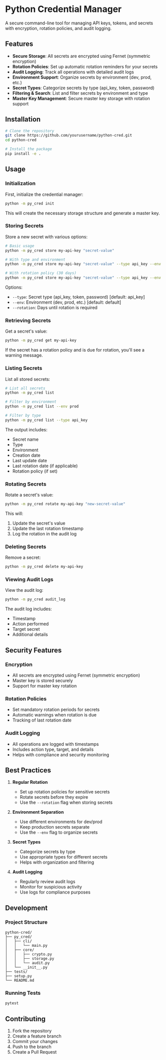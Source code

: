 # Python Credential Manager

A secure command-line tool for managing API keys, tokens, and secrets with encryption, rotation policies, and audit logging.

## Features

- **Secure Storage**: All secrets are encrypted using Fernet (symmetric encryption)
- **Rotation Policies**: Set up automatic rotation reminders for your secrets
- **Audit Logging**: Track all operations with detailed audit logs
- **Environment Support**: Organize secrets by environment (dev, prod, etc.)
- **Secret Types**: Categorize secrets by type (api_key, token, password)
- **Filtering & Search**: List and filter secrets by environment and type
- **Master Key Management**: Secure master key storage with rotation support

## Installation

```bash
# Clone the repository
git clone https://github.com/yourusername/python-cred.git
cd python-cred

# Install the package
pip install -e .
```

## Usage

### Initialization

First, initialize the credential manager:

```bash
python -m py_cred init
```

This will create the necessary storage structure and generate a master key.

### Storing Secrets

Store a new secret with various options:

```bash
# Basic usage
python -m py_cred store my-api-key "secret-value"

# With type and environment
python -m py_cred store my-api-key "secret-value" --type api_key --env prod

# With rotation policy (30 days)
python -m py_cred store my-api-key "secret-value" --type api_key --env prod --rotation 30
```

Options:
- `--type`: Secret type (api_key, token, password) [default: api_key]
- `--env`: Environment (dev, prod, etc.) [default: default]
- `--rotation`: Days until rotation is required

### Retrieving Secrets

Get a secret's value:

```bash
python -m py_cred get my-api-key
```

If the secret has a rotation policy and is due for rotation, you'll see a warning message.

### Listing Secrets

List all stored secrets:

```bash
# List all secrets
python -m py_cred list

# Filter by environment
python -m py_cred list --env prod

# Filter by type
python -m py_cred list --type api_key
```

The output includes:
- Secret name
- Type
- Environment
- Creation date
- Last update date
- Last rotation date (if applicable)
- Rotation policy (if set)

### Rotating Secrets

Rotate a secret's value:

```bash
python -m py_cred rotate my-api-key "new-secret-value"
```

This will:
1. Update the secret's value
2. Update the last rotation timestamp
3. Log the rotation in the audit log

### Deleting Secrets

Remove a secret:

```bash
python -m py_cred delete my-api-key
```

### Viewing Audit Logs

View the audit log:

```bash
python -m py_cred audit_log
```

The audit log includes:
- Timestamp
- Action performed
- Target secret
- Additional details

## Security Features

### Encryption

- All secrets are encrypted using Fernet (symmetric encryption)
- Master key is stored securely
- Support for master key rotation

### Rotation Policies

- Set mandatory rotation periods for secrets
- Automatic warnings when rotation is due
- Tracking of last rotation date

### Audit Logging

- All operations are logged with timestamps
- Includes action type, target, and details
- Helps with compliance and security monitoring

## Best Practices

1. **Regular Rotation**
   - Set up rotation policies for sensitive secrets
   - Rotate secrets before they expire
   - Use the `--rotation` flag when storing secrets

2. **Environment Separation**
   - Use different environments for dev/prod
   - Keep production secrets separate
   - Use the `--env` flag to organize secrets

3. **Secret Types**
   - Categorize secrets by type
   - Use appropriate types for different secrets
   - Helps with organization and filtering

4. **Audit Logging**
   - Regularly review audit logs
   - Monitor for suspicious activity
   - Use logs for compliance purposes

## Development

### Project Structure

```
python-cred/
├── py_cred/
│   ├── cli/
│   │   └── main.py
│   ├── core/
│   │   ├── crypto.py
│   │   ├── storage.py
│   │   └── audit.py
│   └── __init__.py
├── tests/
├── setup.py
└── README.md
```

### Running Tests

```bash
pytest
```

## Contributing

1. Fork the repository
2. Create a feature branch
3. Commit your changes
4. Push to the branch
5. Create a Pull Request
